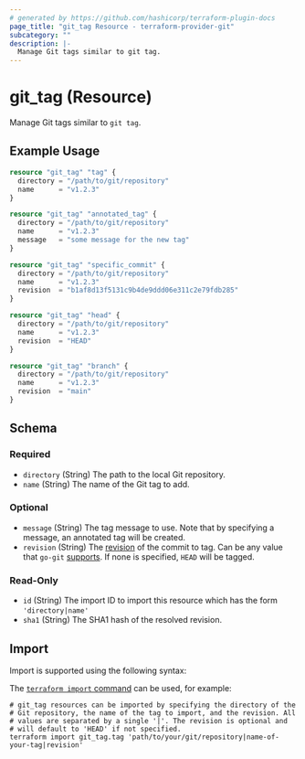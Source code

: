 ```yaml
---
# generated by https://github.com/hashicorp/terraform-plugin-docs
page_title: "git_tag Resource - terraform-provider-git"
subcategory: ""
description: |-
  Manage Git tags similar to git tag.
---
```


# git_tag (Resource)

Manage Git tags similar to `git tag`.

## Example Usage

```terraform
resource "git_tag" "tag" {
  directory = "/path/to/git/repository"
  name      = "v1.2.3"
}

resource "git_tag" "annotated_tag" {
  directory = "/path/to/git/repository"
  name      = "v1.2.3"
  message   = "some message for the new tag"
}

resource "git_tag" "specific_commit" {
  directory = "/path/to/git/repository"
  name      = "v1.2.3"
  revision  = "b1af8d13f5131c9b4de9ddd06e311c2e79fdb285"
}

resource "git_tag" "head" {
  directory = "/path/to/git/repository"
  name      = "v1.2.3"
  revision  = "HEAD"
}

resource "git_tag" "branch" {
  directory = "/path/to/git/repository"
  name      = "v1.2.3"
  revision  = "main"
}
```

<!-- schema generated by tfplugindocs -->
## Schema

### Required

- `directory` (String) The path to the local Git repository.
- `name` (String) The name of the Git tag to add.

### Optional

- `message` (String) The tag message to use. Note that by specifying a message, an annotated tag will be created.
- `revision` (String) The [revision](https://www.git-scm.com/docs/gitrevisions) of the commit to tag. Can be any value that `go-git` [supports](https://pkg.go.dev/github.com/go-git/go-git/v5#Repository.ResolveRevision). If none is specified, `HEAD` will be tagged.

### Read-Only

- `id` (String) The import ID to import this resource which has the form `'directory|name'`
- `sha1` (String) The SHA1 hash of the resolved revision.

## Import

Import is supported using the following syntax:

The [`terraform import` command](https://developer.hashicorp.com/terraform/cli/commands/import) can be used, for example:

```shell
# git_tag resources can be imported by specifying the directory of the
# Git repository, the name of the tag to import, and the revision. All
# values are separated by a single '|'. The revision is optional and
# will default to 'HEAD' if not specified.
terraform import git_tag.tag 'path/to/your/git/repository|name-of-your-tag|revision'
```
